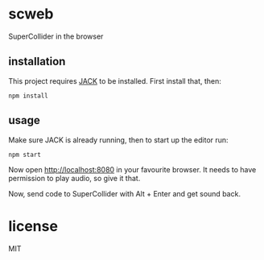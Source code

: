 # scweb

SuperCollider in the browser

## installation

This project requires [JACK](http://jackaudio.org/) to be installed. First install that, then:

```
npm install
```

## usage

Make sure JACK is already running, then to start up the editor run:

```
npm start
```

Now open [http://localhost:8080](http://localhost:8080) in your favourite browser.
It needs to have permission to play audio, so give it that.

Now, send code to SuperCollider with Alt + Enter and get sound back.

# license

MIT

